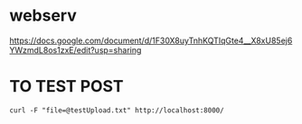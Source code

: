 # webserv

https://docs.google.com/document/d/1F30X8uyTnhKQTIqGte4__X8xU85ej6YWzmdL8os1zxE/edit?usp=sharing


# TO TEST POST

```
curl -F "file=@testUpload.txt" http://localhost:8000/
```